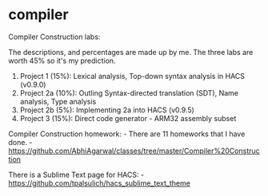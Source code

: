 compiler
========

Compiler Construction labs:

The descriptions, and percentages are made up by me. The three labs are worth 45% so it's my prediction.

1. Project 1 (15%): Lexical analysis, Top-down syntax analysis in HACS (v0.9.0)
2. Project 2a (10%): Outling Syntax-directed translation (SDT), Name analysis, Type analysis
3. Project 2b (5%): Implementing 2a into HACS (v0.9.5)
4. Project 3 (15%): Direct code generator - ARM32 assembly subset

Compiler Construction homework:
	- There are 11 homeworks that I have done.
	- https://github.com/AbhiAgarwal/classes/tree/master/Compiler%20Construction

There is a Sublime Text page for HACS:
	- https://github.com/tpalsulich/hacs_sublime_text_theme